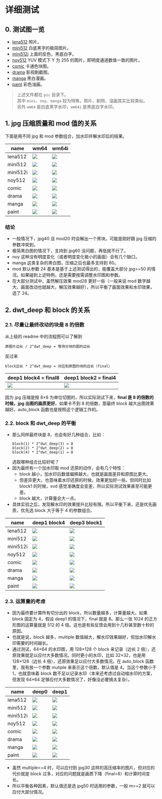 # 详细测试

## 0. 测试图一览

-   [lena512](../pic/lena512.png) 照片。
-   [mini512](../pic/mini512.png) 白底黑字的极简图片。
-   [mini512i](../pic/mini512i.png) 上面的反色，黑底白字。
-   [noy512](../pic/noy512.png) YUV 模式下 Y 为 255 的图片，即明度通道数值一致的图片。
-   [comic](../pic/comic.jpg) 卡通色块图。
-   [drama](../pic/drama.jpg) 影视剧截图。
-   [manga](../pic/manga.jpg) 黑白漫画。
-   [paint](../pic/paint.jpg) 彩色油画。

> 上述文件都在 `pic` 目录下。  
> 其中 `mini`、`noy`、`manga` 较为特殊，照片、剧照、油画其实比较类似。  
> 另外 `wm64` 是白底黑字水印，`wm64i` 是黑底白字水印。

## 1. jpg 压缩质量和 mod 值的关系

下面是用不同 jpg 和 mod 参数组合，加水印并解水印后的结果。

| name     | wm64                                                                             | wm64i                                                                             |
| -------- | -------------------------------------------------------------------------------- | --------------------------------------------------------------------------------- |
| lena512  | ![](test/lena512_wm64_map1_dwt1_block4_wms1234_blks5678_mod16-32_jpg30-100.png)  | ![](test/lena512_wm64i_map1_dwt1_block4_wms1234_blks5678_mod16-32_jpg30-100.png)  |
| mini512  | ![](test/mini512_wm64_map1_dwt1_block4_wms1234_blks5678_mod16-32_jpg30-100.png)  | ![](test/mini512_wm64i_map1_dwt1_block4_wms1234_blks5678_mod16-32_jpg30-100.png)  |
| mini512i | ![](test/mini512i_wm64_map1_dwt1_block4_wms1234_blks5678_mod16-32_jpg30-100.png) | ![](test/mini512i_wm64i_map1_dwt1_block4_wms1234_blks5678_mod16-32_jpg30-100.png) |
| noy512   | ![](test/noy512_wm64_map1_dwt1_block4_wms1234_blks5678_mod16-32_jpg30-100.png)   | ![](test/noy512_wm64i_map1_dwt1_block4_wms1234_blks5678_mod16-32_jpg30-100.png)   |
| comic    | ![](test/comic_wm64_map1_dwt1_block4_wms1234_blks5678_mod16-32_jpg30-100.png)    | ![](test/comic_wm64i_map1_dwt1_block4_wms1234_blks5678_mod16-32_jpg30-100.png)    |
| drama    | ![](test/drama_wm64_map1_dwt1_block4_wms1234_blks5678_mod16-32_jpg30-100.png)    | ![](test/drama_wm64i_map1_dwt1_block4_wms1234_blks5678_mod16-32_jpg30-100.png)    |
| manga    | ![](test/manga_wm64_map1_dwt1_block4_wms1234_blks5678_mod16-32_jpg30-100.png)    | ![](test/manga_wm64i_map1_dwt1_block4_wms1234_blks5678_mod16-32_jpg30-100.png)    |
| paint    | ![](test/paint_wm64_map1_dwt1_block4_wms1234_blks5678_mod16-32_jpg30-100.png)    | ![](test/paint_wm64i_map1_dwt1_block4_wms1234_blks5678_mod16-32_jpg30-100.png)    |

### 结论

-   一般情况下，jpg40 且 mod20 时会解出一个黑块。可能是刚好跟 jpg 压缩的参数冲突到。
-   极简黑白图的情况下，支持到 jpg60 没问题，再低就不行了。
-   noy 这种没有明度变化（或者明度变化极小的画面）会有几个缺口。
-   manga 这类复杂的黑白图，压缩之后也最多支持到 60。
-   mod 默认参数 24 基本是基于上述测试得出的，能覆盖大部分 jpg>=50 的情况。如果碰到上述特例，还是需要按需调整水印图和参数。
-   在大部分测试中，虽然解压效果 mod28 更好一些（一般来说 mod 数字越大，画面改动也就越大，解压效果越好），所以平衡了画面效果和水印效果，选了 24。

## 2. dwt_deep 和 block 的关系

### 2.1. 尽量让最终改动的块是 8 的倍数

从上级的 readme 中的流程图可以了解到

```
原图片边长 / 2^dwt_deep = 等待分块的图的边长
```

反过来

```
block边长 * 2^dwt_deep = 对应到原图的块的边长（final）
```

| deep1 block4 = final8                                                    | deep1 block2 = final4                                                    |
| ------------------------------------------------------------------------ | ------------------------------------------------------------------------ |
| ![](test/lena512_wm32_map1_dwt1_block4_mod24_jpg50_wms1234_blks5678.jpg) | ![](test/lena512_wm32_map1_dwt1_block2_mod24_jpg50_wms1234_blks5678.jpg) |

因为 jpg 压缩是按 8×8 为单位切图的，所以实际测试下来，**final 是 8 的倍数的时候，jpg 出图的画质更好**。如果卡不到 8 的倍数，那最终 block 越大出图效果越好。auto_block 函数也是按照这个逻辑工作的。

### 2.2. block 和 dwt_deep 的平衡

-   那么同样最终块是 8，也会有好几种组合，比如：
    ```
    block(1) * 2^dwt_deep(3) = 8
    block(2) * 2^dwt_deep(2) = 8
    block(4) * 2^dwt_deep(1) = 8
    ```
    选取哪种组合比较好呢？
-   因为最终有一个加水印取 mod 还原的动作，会有几个特性：
    -   block 越小，加水印后数值偏移越大，也就是画面差异和原图比更大。
    -   但差异更大，也意味着水印还原的时候，效果更加好一些。但同时比如 block1 的时候，svd 感觉准确度会变差，所以实际测试效果甚至可能更差。
    -   block 越大，计算量会大一点。
-   具体实验之后，发现解水印的效果提升比较有限。所以平衡下来，还是优先画质，优先选 block 大于等于 4 的参数组合。

| name     | deep1 block4                                                                     | deep3 block1                                                                     |
| -------- | -------------------------------------------------------------------------------- | -------------------------------------------------------------------------------- |
| lena512  | ![](test/lena512_wm64_map1_dwt1_block4_wms1234_blks5678_mod16-32_jpg30-100.png)  | ![](test/lena512_wm64_map1_dwt3_block1_wms1234_blks5678_mod16-32_jpg30-100.png)  |
| mini512  | ![](test/mini512_wm64_map1_dwt1_block4_wms1234_blks5678_mod16-32_jpg30-100.png)  | ![](test/mini512_wm64_map1_dwt3_block1_wms1234_blks5678_mod16-32_jpg30-100.png)  |
| mini512i | ![](test/mini512i_wm64_map1_dwt1_block4_wms1234_blks5678_mod16-32_jpg30-100.png) | ![](test/mini512i_wm64_map1_dwt3_block1_wms1234_blks5678_mod16-32_jpg30-100.png) |
| noy512   | ![](test/noy512_wm64_map1_dwt1_block4_wms1234_blks5678_mod16-32_jpg30-100.png)   | ![](test/noy512_wm64_map1_dwt3_block1_wms1234_blks5678_mod16-32_jpg30-100.png)   |
| comic    | ![](test/comic_wm64_map1_dwt1_block4_wms1234_blks5678_mod16-32_jpg30-100.png)    | ![](test/comic_wm64_map1_dwt3_block1_wms1234_blks5678_mod16-32_jpg30-100.png)    |
| drama    | ![](test/drama_wm64_map1_dwt1_block4_wms1234_blks5678_mod16-32_jpg30-100.png)    | ![](test/drama_wm64_map1_dwt3_block1_wms1234_blks5678_mod16-32_jpg30-100.png)    |
| manga    | ![](test/manga_wm64_map1_dwt1_block4_wms1234_blks5678_mod16-32_jpg30-100.png)    | ![](test/manga_wm64_map1_dwt3_block1_wms1234_blks5678_mod16-32_jpg30-100.png)    |
| paint    | ![](test/paint_wm64_map1_dwt1_block4_wms1234_blks5678_mod16-32_jpg30-100.png)    | ![](test/paint_wm64_map1_dwt3_block1_wms1234_blks5678_mod16-32_jpg30-100.png)    |

### 2.3. 运算量的考虑

-   因为最终要计算所有切分出的 block，所以数量越多，计算量越大。如果 block 固定为 4，假设 deep1 的情况下，final 就是 8。那么一张 1024 的正方形图的运算量就是 512 的 4 倍。这也是有些反馈会用到十几秒甚至数十秒的原因。
-   也就是说，block 越多，multiple 数值越大，解水印效果越好，但加水印解水印需要的时间越长。
-   通过测试，64×64 的水印图，用 128×128 个 block 来记录（边长 2 倍），还原效果就足以应付大多数情况。同时更小的水印，比如 32×32，也是用 128×128（边长 4 倍），还原效果足以应付大多数情况。在 auto_block 函数里，我有放一个参数 mutiple 来表示这个倍数，默认值是 4。当这个参数小于 1，也就意味着 block 数不足以记录水印（本来还考虑过自动缩水印的方案，但发现 64×64 足够应付大多数情况了，好像没必要搞太复杂）。

| name     | deep0                                                                      | deep1                                                                      |
| -------- | -------------------------------------------------------------------------- | -------------------------------------------------------------------------- |
| lena512  | ![](test/lena512_wm64_map1_mod24_wms1234_blks5678_multiple_test_dwt0.png)  | ![](test/lena512_wm64_map1_mod24_wms1234_blks5678_multiple_test_dwt1.png)  |
| mini512  | ![](test/mini512_wm64_map1_mod24_wms1234_blks5678_multiple_test_dwt0.png)  | ![](test/mini512_wm64_map1_mod24_wms1234_blks5678_multiple_test_dwt1.png)  |
| mini512i | ![](test/mini512i_wm64_map1_mod24_wms1234_blks5678_multiple_test_dwt0.png) | ![](test/mini512i_wm64_map1_mod24_wms1234_blks5678_multiple_test_dwt1.png) |
| noy512   | ![](test/noy512_wm64_map1_mod24_wms1234_blks5678_multiple_test_dwt0.png)   | ![](test/noy512_wm64_map1_mod24_wms1234_blks5678_multiple_test_dwt1.png)   |
| comic    | ![](test/comic_wm64_map1_mod24_wms1234_blks5678_multiple_test_dwt0.png)    | ![](test/comic_wm64_map1_mod24_wms1234_blks5678_multiple_test_dwt1.png)    |
| drama    | ![](test/drama_wm64_map1_mod24_wms1234_blks5678_multiple_test_dwt0.png)    | ![](test/drama_wm64_map1_mod24_wms1234_blks5678_multiple_test_dwt1.png)    |
| manga    | ![](test/manga_wm64_map1_mod24_wms1234_blks5678_multiple_test_dwt0.png)    | ![](test/manga_wm64_map1_mod24_wms1234_blks5678_multiple_test_dwt1.png)    |
| paint    | ![](test/paint_wm64_map1_mod24_wms1234_blks5678_multiple_test_dwt0.png)    | ![](test/paint_wm64_map1_mod24_wms1234_blks5678_multiple_test_dwt1.png)    |

-   虽然 multiple>=4 时，可以应付到 jpg30 这样的高压缩率的图片，但对应的代价就是 block 过多，对应的问题就是画质下降（final<8）和计算时间变长。
-   所以平衡各种因素，默认值还是选 jpg50 时适用的参数，一般 m>=2 就可以应付大部分情况。
